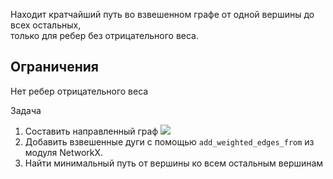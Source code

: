 
Находит кратчайший путь во взвешенном графе от одной вершины до всех остальных,  
только для ребер без отрицательного веса.

## Ограничения
Нет ребер отрицательного веса

Задача
1. Составить направленный граф
![](https://upload.wikimedia.org/wikipedia/commons/5/57/Dijkstra_Animation.gif)
2. Добавить взвешенные дуги с помощью `add_weighted_edges_from` из модуля NetworkX.
3. Найти минимальный путь от вершины ко всем остальным вершинам
